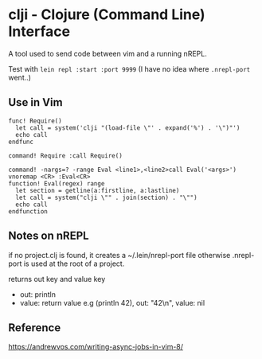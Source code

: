 # clji - Clojure (Command Line) Interface

A tool used to send code between vim and a running nREPL.

Test with `lein repl :start :port 9999` (I have no idea where `.nrepl-port` went..)

## Use in Vim

```
func! Require()
  let call = system('clji "(load-file \"' . expand('%') . '\")"')
  echo call
endfunc

command! Require :call Require()
```

```
command! -nargs=? -range Eval <line1>,<line2>call Eval('<args>')
vnoremap <CR> :Eval<CR>
function! Eval(regex) range
  let section = getline(a:firstline, a:lastline)
  let call = system("clji \"" . join(section) . "\"")
  echo call
endfunction
```

## Notes on nREPL

if no project.clj is found, it creates a ~/.lein/nrepl-port file
otherwise .nrepl-port is used at the root of a project.

returns out key and value key
  - out: println
  - value: return value
  e.g (println 42), out: "42\n", value: nil

## Reference

https://andrewvos.com/writing-async-jobs-in-vim-8/
